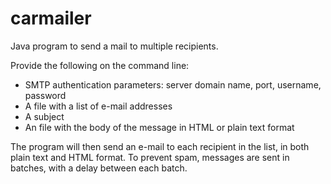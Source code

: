 carmailer
=========

Java program to send a mail to multiple recipients.

Provide the following on the command line:
* SMTP authentication parameters: server domain name, port, username, password
* A file with a list of e-mail addresses
* A subject
* An file with the body of the message in HTML or plain text format

The program will then send an e-mail to each recipient in the list, in both plain text and HTML format.
To prevent spam, messages are sent in batches, with a delay between each batch.
